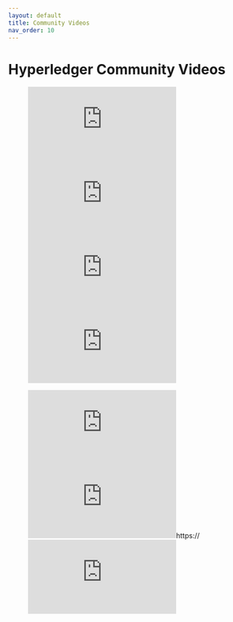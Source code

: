 ```yaml
---
layout: default
title: Community Videos
nav_order: 10
---
```

[//]: # (SPDX-License-Identifier: CC-BY-4.0)

# Hyperledger Community Videos
<div>
   <figure class="third">
  <iframe
    src="https://www.youtube.com/embed/z2mkIyEdYbFH39vd"
    frameborder="0" webkitAllowFullScreen mozallowfullscreen allowFullScreen>
  </iframe>
  <iframe
    src="https://www.youtube.com/embed/wllQdVYqE8w"
    frameborder="0" webkitAllowFullScreen mozallowfullscreen allowFullScreen>
  </iframe>
  <iframe
    src="https://www.youtube.com/embed/ygQmjpqKkTo"
    frameborder="0" webkitAllowFullScreen mozallowfullscreen>
  </iframe>
  <iframe
    src="https://www.youtube.com/embed/ATHiO2UjvZU"
    frameborder="0" webkitAllowFullScreen mozallowfullscreen allowFullScreen>
  </iframe>
</figure>

<figure class="half">
  <iframe
    src="https://www.youtube.com/embed/_ETZ-pl1GtM"
    frameborder="0" webkitAllowFullScreen mozallowfullscreen allowFullScreen>
  </iframe>
  <iframe
    src="https://www.youtube.com/embed/0ordemQ1brs"
    frameborder="0" webkitAllowFullScreen mozallowfullscreen allowFullScreen>

   <iframe
    src="https://www.youtube.com/embed/1Y3nI8Mos_I"
    frameborder="0" webkitAllowFullScreen mozallowfullscreen allowFullScreen>
  </iframe>https://
   <iframe
    src="https://www.youtube.com/embed/wlQuNi42--s"
    frameborder="0" webkitAllowFullScreen mozallowfullscreen allowFullScreen>
  </iframe>
  </iframe>
</figure>
</div>
